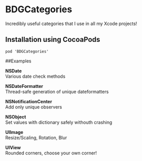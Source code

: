 # BDGCategories

Incredibly useful categories that I use in all my Xcode projects!

## Installation using CocoaPods
```
pod 'BDGCategories'
```

##Examples

**NSDate**<br/>
Various date check methods<br/>

**NSDateFormatter**<br/>
Thread-safe generation of unique dateformatters<br/>

**NSNotificationCenter**<br/>
Add only unique observers<br/>

**NSObject**<br/>
Set values with dictionary safely withouth crashing<br/>

**UIImage**<br/>
Resize/Scaling, Rotation, Blur<br/>

**UIView**<br/>
Rounded corners, choose your own corner!<br/>